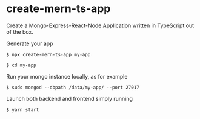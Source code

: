 # create-mern-ts-app

Create a Mongo-Express-React-Node Application written in TypeScript out of the box.

Generate your app
```
$ npx create-mern-ts-app my-app

$ cd my-app
```

Run your mongo instance locally, as for example
```
$ sudo mongod --dbpath /data/my-app/ --port 27017
```

Launch both backend and frontend simply running
```
$ yarn start
```
